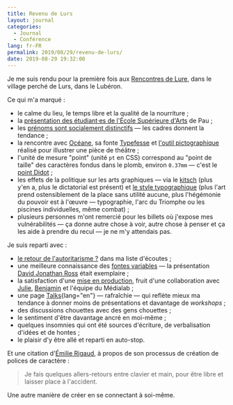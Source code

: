 ```yaml
---
title: Revenu de Lurs
layout: journal
categories:
  - Journal
  - Conférence
lang: fr-FR
permalink: 2019/08/29/revenu-de-lurs/
date: 2019-08-29 19:32:00
---
```


Je me suis rendu pour la première fois aux [Rencontres de Lure](https://delure.org/les-rencontres/rencontres-precedentes/instant-t), dans le village perché de Lurs, dans le Lubéron.

Ce qui m'a marqué :
- le calme du lieu, le temps libre et la qualité de la nourriture ;
- la [présentation des étudiant·es de l'École Supérieure d'Arts](http://ateliers.esapyrenees.fr/lure/) de Pau ;
- les [prénoms sont socialement distinctifs](http://coulmont.com/bac/) — les cadres donnent la tendance ;
- la rencontre avec [Océane](https://www.behance.net/oceane-jd737), sa fonte [Typefesse](https://www.facebook.com/events/410974919530593/) et [l'outil pictographique](http://monocyte.fr/decamerondecode.html) réalisé pour illustrer une pièce de théâtre ;
- l'unité de mesure "point" (unité `pt` en CSS) correspond au "point de taille" des caractères fondus dans le plomb, environ `0.37mm` — c'est le [point Didot](https://fr.wikipedia.org/wiki/Point_Didot) ;
- les effets de la politique sur les arts graphiques — via le [kitsch](https://delure.org/les-rencontres/rencontres-precedentes/instant-t#marie-schiele) (plus y'en a, plus le dictatorial est présent) et [le style typographique](https://delure.org/les-rencontres/rencontres-precedentes/instant-t#luciano-perondi) (plus l'art prend ostensiblement de la place sans utilité aucune, plus l'hégémonie du pouvoir est à l'œuvre — typographie, l'arc du Triomphe ou les piscines individuelles, même combat) ;
- plusieurs personnes m'ont remercié pour les billets où j'expose mes vulnérabilités — ça donne autre chose à voir, autre chose à penser et ça les aide à prendre du recul — je ne m'y attendais pas.

Je suis reparti avec :
- [le retour de l'autoritarisme ?](https://www.franceculture.fr/emissions/matieres-a-penser-avec-frederic-worms/le-retour-de-lautoritarisme) dans ma liste d'écoutes ;
- une meilleure connaissance des [fontes variables](https://developer.mozilla.org/en-US/docs/Web/CSS/CSS_Fonts/Variable_Fonts_Guide) — la présentation [David Jonathan Ross](https://djr.com/notes/) était exemplaire ;
- la satisfaction d'une [mise en production](https://medialab.sciencespo.fr/), fruit d'une collaboration avec [Julie](http://julie-blanc.fr/), [Benjamin](http://benjmng.eu/) et l'équipe du Médialab ;
- une page [Talks](https://oncletom.io/talks/){lang="en"} — rafraîchie — qui reflète mieux ma tendance à donner moins de présentations et davantage de _workshops_ ;
- des discussions chouettes avec des gens chouettes ;
- le sentiment d'être davantage ancré en moi-même ;
- quelques insomnies qui ont été sources d'écriture, de verbalisation d'idées et de hontes ;
- le plaisir d'y être allé et reparti en auto-stop.

Et une citation d'[Émilie Rigaud](https://delure.org/les-rencontres/rencontres-precedentes/instant-t#emilie-rigaud), à propos de son processus de création de polices de caractère :

> Je fais quelques allers-retours entre clavier et main, pour être libre et laisser place à l'accident.

Une autre manière de créer en se connectant à soi-même.
